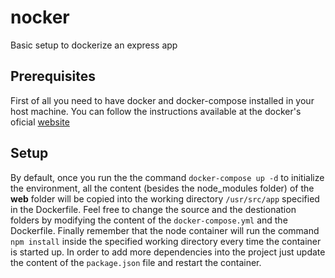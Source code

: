 # nocker
Basic setup to dockerize an express app

## Prerequisites

First of all you need to have docker and docker-compose installed in your host machine. You can follow the instructions available at the docker's oficial [website](https://docs.docker.com/engine/installation/)

## Setup

By default, once you run the the command `docker-compose up -d` to initialize the environment, all the content (besides the node_modules folder) of the **web** folder will be copied into the working directory `/usr/src/app` specified in the Dockerfile. Feel free to change the source and the destionation folders by modifying the content of the `docker-compose.yml` and the Dockerfile. Finally remember that the node container will run the command `npm install` inside the specified working directory every time the container is started up. In order to add more dependencies into the project just update the content of the `package.json` file and restart the container. 